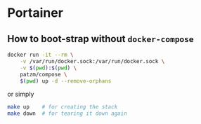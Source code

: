 # Portainer


## How to boot-strap without `docker-compose`
```bash
docker run -it --rm \
    -v /var/run/docker.sock:/var/run/docker.sock \
    -v $(pwd):$(pwd) \
    patzm/compose \
    $(pwd) up -d --remove-orphans
```

or simply
```bash
make up    # for creating the stack
make down  # for tearing it down again
```
